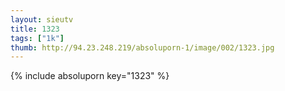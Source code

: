 ```yaml
--- 
layout: sieutv
title: 1323
tags: ["1k"]
thumb: http://94.23.248.219/absoluporn-1/image/002/1323.jpg
---
```

{% include absoluporn key="1323" %} 
